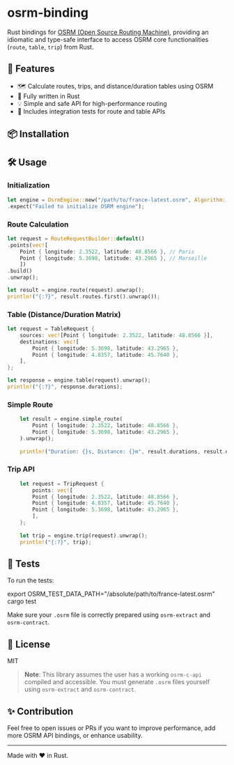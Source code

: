 # osrm-binding

Rust bindings for [OSRM (Open Source Routing Machine)](http://project-osrm.org/), providing an idiomatic and type-safe interface to access OSRM core functionalities (`route`, `table`, `trip`) from Rust.

## 🚀 Features

- 🗺️ Calculate routes, trips, and distance/duration tables using OSRM
- 🦀 Fully written in Rust
- 💡 Simple and safe API for high-performance routing
- 🧪 Includes integration tests for route and table APIs

## 📦 Installation

## 🛠️ Usage

### Initialization

```rust
let engine = OsrmEngine::new("/path/to/france-latest.osrm", Algorithm::MLD)
.expect("Failed to initialize OSRM engine");
```

### Route Calculation

```rust
let request = RouteRequestBuilder::default()
.points(vec![
    Point { longitude: 2.3522, latitude: 48.8566 }, // Paris
    Point { longitude: 5.3698, latitude: 43.2965 }, // Marseille
    ])
.build()
.unwrap();

let result = engine.route(request).unwrap();
println!("{:?}", result.routes.first().unwrap());
```


### Table (Distance/Duration Matrix)

```rust
let request = TableRequest {
    sources: vec![Point { longitude: 2.3522, latitude: 48.8566 }],
    destinations: vec![
        Point { longitude: 5.3698, latitude: 43.2965 },
        Point { longitude: 4.8357, latitude: 45.7640 },
    ],
};

let response = engine.table(request).unwrap();
println!("{:?}", response.durations);
```



### Simple Route

```rust
    let result = engine.simple_route(
        Point { longitude: 2.3522, latitude: 48.8566 },
        Point { longitude: 5.3698, latitude: 43.2965 },
    ).unwrap();
    
    println!("Duration: {}s, Distance: {}m", result.durations, result.distance);
```


### Trip API

```rust
    let request = TripRequest {
        points: vec![
        Point { longitude: 2.3522, latitude: 48.8566 },
        Point { longitude: 4.8357, latitude: 45.7640 },
        Point { longitude: 5.3698, latitude: 43.2965 },
        ],
    };
    
    let trip = engine.trip(request).unwrap();
    println!("{:?}", trip);
```


## 🔬 Tests

To run the tests:

export OSRM_TEST_DATA_PATH="/absolute/path/to/france-latest.osrm"  
cargo test

Make sure your `.osrm` file is correctly prepared using `osrm-extract` and `osrm-contract`.

## 📖 License

MIT

> **Note**: This library assumes the user has a working `osrm-c-api` compiled and accessible. You must generate `.osrm` files yourself using `osrm-extract` and `osrm-contract`.

## ✨ Contribution

Feel free to open issues or PRs if you want to improve performance, add more OSRM API bindings, or enhance usability.

---

Made with ❤️ in Rust.
